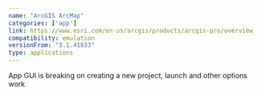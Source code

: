 ```yaml
---
name: "ArcGIS ArcMap"
categories: ['app']
link: https://www.esri.com/en-us/arcgis/products/arcgis-pro/overview
compatibility: emulation
versionFrom: "3.1.41833"
type: applications
---
```


App GUI is breaking on creating a new project, launch and other options work